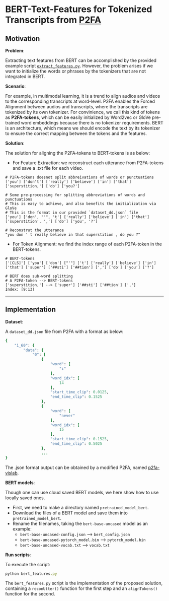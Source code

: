 # BERT-Text-Features for Tokenized Transcripts from [P2FA](https://web.sas.upenn.edu/phonetics-lab/)


## Motivation
**Problem**:

Extracting text features from BERT can be accomplished by the provided example script [`extract_features.py`](https://github.com/huggingface/pytorch-transformers/blob/v0.6.2/examples/extract_features.py). However, the problem arises if we want to initialize the words or phrases by the tokenizers that are not integrated in BERT.


**Scenario**:

For example, in multimodal learning, it is a trend to align audios and videos to the corresponding transcripts at word-level. P2FA enables the Forced Alignment between audios and transcripts, where the transcripts are tokenized by its own tokenizer. For convinience, we call this kind of tokens as **P2FA-tokens**, which can be easily initialized by Word2vec or GloVe pre-trained word embeddings because there is no tokenizer requirements. BERT is an architecture, which means we should encode the text by its tokenizer to ensure the correct mapping between the tokens and the features.  


**Solution**:

The solution for aligning the P2FA-tokens to BERT-tokens is as below:
- For Feature Extraction: we reconstruct each utterance from P2FA-tokens and save a .txt file for each video.
```
# P2FA-tokens doesnot split abbreivations of words or punctuations
['you'] ['don't'] ['really'] ['believe'] ['in'] ['that'] ['superstition,'] ['do'] ['you?']

# Some pre-processing for splitting abbreviations of words and punctuations
# This is easy to achieve, and also benefits the initialization via GloVe
# This is the format in our provided `dataset_dd.json` file
['you'] ['don', "'", 't'] ['really'] ['believe'] ['in'] ['that'] ['superstition', ','] ['do'] ['you', '?']

# Reconstrut the utterance
"you don ' t really believe in that superstition , do you ?"
```

- For Token Alignment: we find the index range of each P2FA-token in the BERT-tokens.
```
# BERT-tokens
['[CLS]'] ['you'] ['don'] ["'"] ['t'] ['really'] ['believe'] ['in'] ['that'] ['super'] ['##sti'] ['##tion'] [','] ['do'] ['you'] ['?']

# BERT does sub-word splitting
# A P2FA-token --> BERT-tokens 
['superstition,'] --> ['super'] ['##sti'] ['##tion'] [',']
Index: [9:13)
```
-------------------------------


## Implementation
**Dataset**:

A `dataset_dd.json` file from P2FA with a format as below:
```ruby
{
    "1_60": {
        "data": {
            "0": [
                {
                    "word": [
                        "i"
                    ],
                    "word_idx": [
                        14
                    ],
                    "start_time_clip": 0.0125,
                    "end_time_clip": 0.1525
                },
                {
                    "word": [
                        "never"
                    ],
                    "word_idx": [
                        15
                    ],
                    "start_time_clip": 0.1525,
                    "end_time_clip": 0.5025
                },
                ...
}
```
The .json format output can be obtained by a modified P2FA, named [p2fa-vislab](https://github.com/ucbvislab/p2fa-vislab).


**BERT models**:

Though one can use cloud saved BERT models, we here show how to use locally saved ones.
- First, we need to make a directory named `pretrained_model_bert`.
- Download the files of a BERT model and save them into `pretrained_model_bert`.
- Rename the filenames, taking the `bert-base-uncased` model as an example:
  - `bert-base-uncased-config.json` --> `bert_config.json`
  - `bert-base-uncased-pytorch_model.bin` --> `pytorch_model.bin`
  - `bert-base-uncased-vocab.txt` --> `vocab.txt`


**Run scripts**:

To execute the script:
```ruby
python bert_features.py
```

The `bert_features.py` script is the implementation of the proposed solution, containing a `reconUtter()` function for the first step and an `alignTokens()` function for the second.



